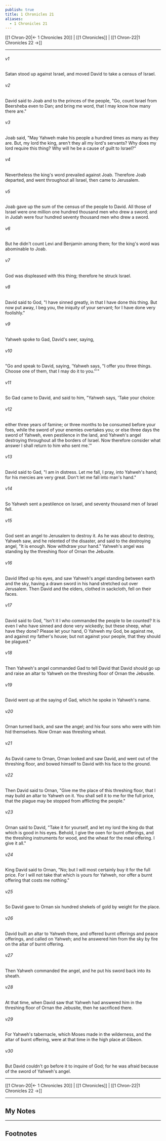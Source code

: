 ```yaml
---
publish: true
title: 1 Chronicles 21
aliases:
  - 1 Chronicles 21
---
```


[[1 Chron-20|← 1 Chronicles 20]] | [[1 Chronicles]] | [[1 Chron-22|1 Chronicles 22 →]]
***



###### v1 
Satan stood up against Israel, and moved David to take a census of Israel. 

###### v2 
David said to Joab and to the princes of the people, "Go, count Israel from Beersheba even to Dan; and bring me word, that I may know how many there are." 

###### v3 
Joab said, "May Yahweh make his people a hundred times as many as they are. But, my lord the king, aren't they all my lord's servants? Why does my lord require this thing? Why will he be a cause of guilt to Israel?" 

###### v4 
Nevertheless the king's word prevailed against Joab. Therefore Joab departed, and went throughout all Israel, then came to Jerusalem. 

###### v5 
Joab gave up the sum of the census of the people to David. All those of Israel were one million one hundred thousand men who drew a sword; and in Judah were four hundred seventy thousand men who drew a sword. 

###### v6 
But he didn't count Levi and Benjamin among them; for the king's word was abominable to Joab. 

###### v7 
God was displeased with this thing; therefore he struck Israel. 

###### v8 
David said to God, "I have sinned greatly, in that I have done this thing. But now put away, I beg you, the iniquity of your servant; for I have done very foolishly." 

###### v9 
Yahweh spoke to Gad, David's seer, saying, 

###### v10 
"Go and speak to David, saying, 'Yahweh says, "I offer you three things. Choose one of them, that I may do it to you."'" 

###### v11 
So Gad came to David, and said to him, "Yahweh says, 'Take your choice: 

###### v12 
either three years of famine; or three months to be consumed before your foes, while the sword of your enemies overtakes you; or else three days the sword of Yahweh, even pestilence in the land, and Yahweh's angel destroying throughout all the borders of Israel. Now therefore consider what answer I shall return to him who sent me.'" 

###### v13 
David said to Gad, "I am in distress. Let me fall, I pray, into Yahweh's hand; for his mercies are very great. Don't let me fall into man's hand." 

###### v14 
So Yahweh sent a pestilence on Israel, and seventy thousand men of Israel fell. 

###### v15 
God sent an angel to Jerusalem to destroy it. As he was about to destroy, Yahweh saw, and he relented of the disaster, and said to the destroying angel, "It is enough. Now withdraw your hand." Yahweh's angel was standing by the threshing floor of Ornan the Jebusite. 

###### v16 
David lifted up his eyes, and saw Yahweh's angel standing between earth and the sky, having a drawn sword in his hand stretched out over Jerusalem. Then David and the elders, clothed in sackcloth, fell on their faces. 

###### v17 
David said to God, "Isn't it I who commanded the people to be counted? It is even I who have sinned and done very wickedly; but these sheep, what have they done? Please let your hand, O Yahweh my God, be against me, and against my father's house; but not against your people, that they should be plagued." 

###### v18 
Then Yahweh's angel commanded Gad to tell David that David should go up and raise an altar to Yahweh on the threshing floor of Ornan the Jebusite. 

###### v19 
David went up at the saying of Gad, which he spoke in Yahweh's name. 

###### v20 
Ornan turned back, and saw the angel; and his four sons who were with him hid themselves. Now Ornan was threshing wheat. 

###### v21 
As David came to Ornan, Ornan looked and saw David, and went out of the threshing floor, and bowed himself to David with his face to the ground. 

###### v22 
Then David said to Ornan, "Give me the place of this threshing floor, that I may build an altar to Yahweh on it. You shall sell it to me for the full price, that the plague may be stopped from afflicting the people." 

###### v23 
Ornan said to David, "Take it for yourself, and let my lord the king do that which is good in his eyes. Behold, I give the oxen for burnt offerings, and the threshing instruments for wood, and the wheat for the meal offering. I give it all." 

###### v24 
King David said to Ornan, "No; but I will most certainly buy it for the full price. For I will not take that which is yours for Yahweh, nor offer a burnt offering that costs me nothing." 

###### v25 
So David gave to Ornan six hundred shekels of gold by weight for the place. 

###### v26 
David built an altar to Yahweh there, and offered burnt offerings and peace offerings, and called on Yahweh; and he answered him from the sky by fire on the altar of burnt offering. 

###### v27 
Then Yahweh commanded the angel, and he put his sword back into its sheath. 

###### v28 
At that time, when David saw that Yahweh had answered him in the threshing floor of Ornan the Jebusite, then he sacrificed there. 

###### v29 
For Yahweh's tabernacle, which Moses made in the wilderness, and the altar of burnt offering, were at that time in the high place at Gibeon. 

###### v30 
But David couldn't go before it to inquire of God; for he was afraid because of the sword of Yahweh's angel.

***
[[1 Chron-20|← 1 Chronicles 20]] | [[1 Chronicles]] | [[1 Chron-22|1 Chronicles 22 →]]

---
## My Notes

---
## Footnotes